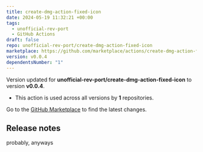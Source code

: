 ```yaml
---
title: create-dmg-action-fixed-icon
date: 2024-05-19 11:32:21 +00:00
tags:
  - unofficial-rev-port
  - GitHub Actions
draft: false
repo: unofficial-rev-port/create-dmg-action-fixed-icon
marketplace: https://github.com/marketplace/actions/create-dmg-action-fixed-icon
version: v0.0.4
dependentsNumber: "1"
---
```



Version updated for **unofficial-rev-port/create-dmg-action-fixed-icon** to version **v0.0.4**.
- This action is used across all versions by **1** repositories.

Go to the [GitHub Marketplace](https://github.com/marketplace/actions/create-dmg-action-fixed-icon) to find the latest changes.

## Release notes

probably, anyways
